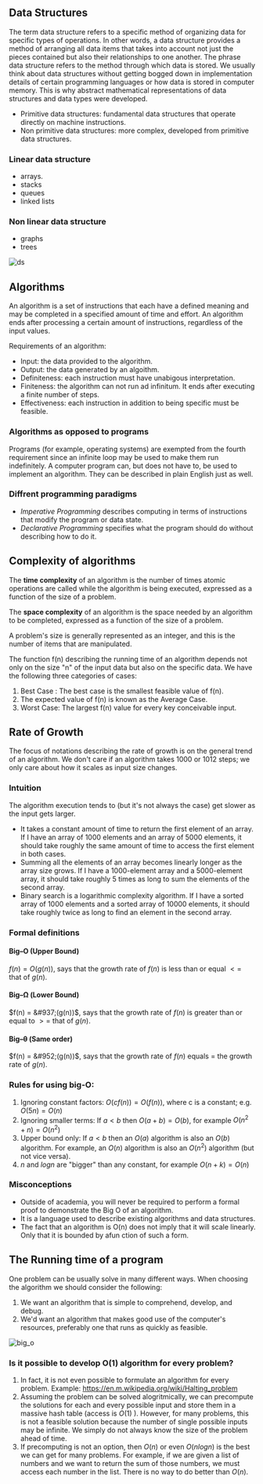 ## Data Structures

The term data structure refers to a specific method of organizing data for specific types of operations. In other words, a data structure provides a method of arranging all data items that takes into account not just the pieces contained but also their relationships to one another. The phrase data structure refers to the method through which data is stored. We usually think about data structures without getting bogged down in implementation details of certain programming languages or how data is stored in computer memory. This is why abstract mathematical representations of data structures and data types were developed.

* Primitive data structures: fundamental data structures that operate directly on machine instructions.
* Non primitive data structures: more complex, developed from primitive data structures.

### Linear data structure

* arrays.
* stacks
* queues
* linked lists

### Non linear data structure

* graphs
* trees

![ds](https://user-images.githubusercontent.com/37275728/185381435-9335db5b-8c9a-4e74-87dc-deac3c0356f1.png)

## Algorithms
An algorithm is a set of instructions that each have a defined meaning and may be completed in a specified amount of time and effort. 
An algorithm ends after processing a certain amount of instructions, regardless of the input values. 

Requirements of an algorithm:

* Input: the data provided to the algorithm.
* Output: the data generated by an algoithm.
* Definiteness: each instruction must have unabigous interpretation.
* Finiteness: the algorithm can not run ad infinitum. It ends after executing a finite number of steps.
* Effectiveness: each instruction in addition to being specific must be feasible.

### Algorithms as opposed to programs

Programs (for example, operating systems) are exempted from the fourth requirement since an infinite loop may be used to make them run indefinitely. A computer program can, but does not have to, be used to implement an algorithm. They can be described in plain English just as well.

### Diffrent programming paradigms

* <i>Imperative Programming</i> describes computing in terms of instructions that modify the program or data state.
* <i>Declarative Programming</i> specifies what the program should do without describing how to do it.

## Complexity of algorithms

The <b>time complexity</b> of an algorithm is the number of times atomic operations are called while the algorithm is being executed, expressed as a function of the size of a problem.

The <b>space complexity</b> of an algorithm is the space needed by an algorithm to be completed, expressed as a function of the size of a problem.

A problem's size is generally represented as an integer, and this is the number of items that are manipulated.

The function f(n) describing the running time of an algorithm depends not only on the size "n" of the input data but also on the specific data. 
We have the following three categories of cases:

1. Best Case : The best case is the smallest feasible value of f(n).
1. The expected value of f(n) is known as the Average Case.
1. Worst Case: The largest f(n) value for every key conceivable input.

## Rate of Growth

The focus of notations describing the rate of growth is on the general trend of an algorithm.
We don't care if an algorithm takes 1000 or 1012 steps; we only care about how it scales as input size changes. 

### Intuition

The algorithm execution tends to (but it's not always the case) get slower as the input gets larger.
* It takes a constant amount of time to return the first element of an array. If I have an array of 1000 elements and an array of 5000 elements, it should take roughly the same amount of time to access the first element in both cases.
* Summing all the elements of an array becomes linearly longer as the array size grows. If I have a 1000-element array and a 5000-element array, it should take roughly 5 times as long to sum the elements of the second array. 
* Binary search is a logarithmic complexity algorithm. If I have a sorted array of 1000 elements and a sorted array of 10000 elements, it should take roughly twice as long to find an element in the second array. 

### Formal definitions

#### Big–O (Upper Bound)

$f(n) = O(g(n))$, says that the growth rate of $f(n)$ is less than or equal $<=$ that of $g(n)$.

#### Big–&#937; (Lower Bound)
$f(n) = &#937;(g(n))$, says that the growth rate of $f(n)$ is greater than or equal to $>=$ that of $g(n)$.

#### Big–&#952; (Same order)
$f(n) = &#952;(g(n))$, says that the growth rate of $f(n)$ equals $=$ the growth rate of $g(n)$.

### Rules for using big-O:

1. Ignoring constant factors: $O(c f(n)) = O(f(n))$, where c is a constant; e.g. $O(5n) = O(n)$
1. Ignoring smaller terms: If $a < b$ then $O(a+b) = O(b)$, for example $O(n^2 + n) = O(n^2)$
1. Upper bound only: If $a < b$ then an $O(a)$ algorithm is also an $O(b)$ algorithm. For example, an $O(n)$ algorithm is also an $O(n^2)$ algorithm (but not vice versa).
1. $n$ and $log n$ are "bigger" than any constant, for example $O(n + k) = O(n)$

### Misconceptions

* Outside of academia, you will never be required to perform a formal proof to demonstrate the Big O of an algorithm.
* It is a language used to describe existing algorithms and data structures.
* The fact that an algorithm is O(n) does not imply that it will scale linearly. Only that it is bounded by afun ction of such a form. 

## The Running time of a program

One problem can be usually solve in many different ways. When choosing the algorithm we should consider the following:

1. We want an algorithm that is simple to comprehend, develop, and debug.
1. We'd want an algorithm that makes good use of the computer's resources, preferably one that runs as quickly as feasible.

![big_o](https://user-images.githubusercontent.com/37275728/185381461-ec062561-1f55-4cf5-a3fa-d4cc0a2c06df.png)

### Is it possible to develop O(1) algorithm for every problem?

1. In fact, it is not even possible to formulate an algorithm for every problem. Example: https://en.m.wikipedia.org/wiki/Halting_problem
2. Assuming the problem can be solved alogritmically, we can precompute the solutions for each and every possible input and store them in a massive hash table (access is $O(1)$ ). However, for many problems, this is not a feasible solution because the number of single possible inputs may be infinite. We simply do not always know the size of the problem ahead of time. 
3. If precomputing is not an option, then $O(n)$ or even $O(nlogn)$ is the best we can get for many problems. For example, if we are given a list of numbers and we want to return the sum of those numbers, we must access each number in the list. There is no way to do better than $O(n)$. 
